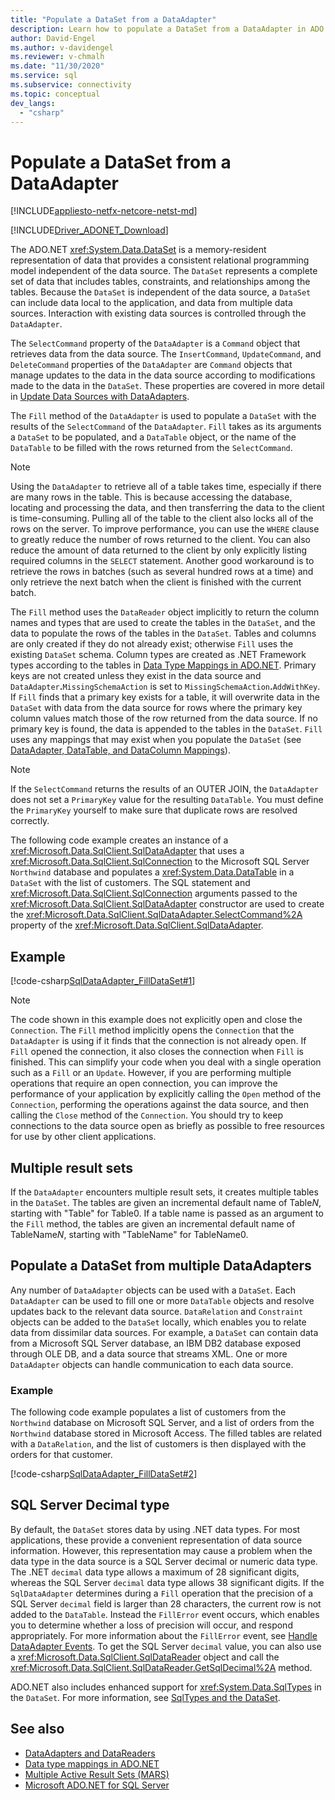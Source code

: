 ```yaml
---
title: "Populate a DataSet from a DataAdapter"
description: Learn how to populate a DataSet from a DataAdapter in ADO.NET, which provides a consistent relational programming model independent of the data source.
author: David-Engel
ms.author: v-davidengel
ms.reviewer: v-chmalh
ms.date: "11/30/2020"
ms.service: sql
ms.subservice: connectivity
ms.topic: conceptual
dev_langs:
  - "csharp"
---
```

# Populate a DataSet from a DataAdapter

[!INCLUDE[appliesto-netfx-netcore-netst-md](../../includes/appliesto-netfx-netcore-netst-md.md)]

[!INCLUDE[Driver_ADONET_Download](../../includes/driver_adonet_download.md)]

The ADO.NET <xref:System.Data.DataSet> is a memory-resident representation of data that provides a consistent relational programming model independent of the data source. The `DataSet` represents a complete set of data that includes tables, constraints, and relationships among the tables. Because the `DataSet` is independent of the data source, a `DataSet` can include data local to the application, and data from multiple data sources. Interaction with existing data sources is controlled through the `DataAdapter`.

The `SelectCommand` property of the `DataAdapter` is a `Command` object that retrieves data from the data source. The `InsertCommand`, `UpdateCommand`, and `DeleteCommand` properties of the `DataAdapter` are `Command` objects that manage updates to the data in the data source according to modifications made to the data in the `DataSet`. These properties are covered in more detail in [Update Data Sources with DataAdapters](update-data-sources-with-dataadapters.md).

The `Fill` method of the `DataAdapter` is used to populate a `DataSet` with the results of the `SelectCommand` of the `DataAdapter`. `Fill` takes as its arguments a `DataSet` to be populated, and a `DataTable` object, or the name of the `DataTable` to be filled with the rows returned from the `SelectCommand`.

> [!NOTE]
> Using the `DataAdapter` to retrieve all of a table takes time, especially if there are many rows in the table. This is because accessing the database, locating and processing the data, and then transferring the data to the client is time-consuming. Pulling all of the table to the client also locks all of the rows on the server. To improve performance, you can use the `WHERE` clause to greatly reduce the number of rows returned to the client. You can also reduce the amount of data returned to the client by only explicitly listing required columns in the `SELECT` statement. Another good workaround is to retrieve the rows in batches (such as several hundred rows at a time) and only retrieve the next batch when the client is finished with the current batch.

The `Fill` method uses the `DataReader` object implicitly to return the column names and types that are used to create the tables in the `DataSet`, and the data to populate the rows of the tables in the `DataSet`. Tables and columns are only created if they do not already exist; otherwise `Fill` uses the existing `DataSet` schema. Column types are created as .NET Framework types according to the tables in [Data Type Mappings in ADO.NET](data-type-mappings-ado-net.md). Primary keys are not created unless they exist in the data source and `DataAdapter`**.**`MissingSchemaAction` is set to `MissingSchemaAction`**.**`AddWithKey`. If `Fill` finds that a primary key exists for a table, it will overwrite data in the `DataSet` with data from the data source for rows where the primary key column values match those of the row returned from the data source. If no primary key is found, the data is appended to the tables in the `DataSet`. `Fill` uses any mappings that may exist when you populate the `DataSet` (see [DataAdapter, DataTable, and DataColumn Mappings](dataadapter-datatable-datacolumn-mappings.md)).

> [!NOTE]
> If the `SelectCommand` returns the results of an OUTER JOIN, the `DataAdapter` does not set a `PrimaryKey` value for the resulting `DataTable`. You must define the `PrimaryKey` yourself to make sure that duplicate rows are resolved correctly.

The following code example creates an instance of a <xref:Microsoft.Data.SqlClient.SqlDataAdapter> that uses a <xref:Microsoft.Data.SqlClient.SqlConnection> to the Microsoft SQL Server `Northwind` database and populates a <xref:System.Data.DataTable> in a `DataSet` with the list of customers. The SQL statement and <xref:Microsoft.Data.SqlClient.SqlConnection> arguments passed to the <xref:Microsoft.Data.SqlClient.SqlDataAdapter> constructor are used to create the <xref:Microsoft.Data.SqlClient.SqlDataAdapter.SelectCommand%2A> property of the <xref:Microsoft.Data.SqlClient.SqlDataAdapter>.

## Example

[!code-csharp[SqlDataAdapter_FillDataSet#1](~/../sqlclient/doc/samples/SqlDataAdapter_FillDataSet.cs#1)]

> [!NOTE]
> The code shown in this example does not explicitly open and close the `Connection`. The `Fill` method implicitly opens the `Connection` that the `DataAdapter` is using if it finds that the connection is not already open. If `Fill` opened the connection, it also closes the connection when `Fill` is finished. This can simplify your code when you deal with a single operation such as a `Fill` or an `Update`. However, if you are performing multiple operations that require an open connection, you can improve the performance of your application by explicitly calling the `Open` method of the `Connection`, performing the operations against the data source, and then calling the `Close` method of the `Connection`. You should try to keep connections to the data source open as briefly as possible to free resources for use by other client applications.

## Multiple result sets

If the `DataAdapter` encounters multiple result sets, it creates multiple tables in the `DataSet`. The tables are given an incremental default name of Table*N*, starting with "Table" for Table0. If a table name is passed as an argument to the `Fill` method, the tables are given an incremental default name of TableName*N*, starting with "TableName" for TableName0.  
  
## Populate a DataSet from multiple DataAdapters  

Any number of `DataAdapter` objects can be used with a `DataSet`. Each `DataAdapter` can be used to fill one or more `DataTable` objects and resolve updates back to the relevant data source. `DataRelation` and `Constraint` objects can be added to the `DataSet` locally, which enables you to relate data from dissimilar data sources. For example, a `DataSet` can contain data from a Microsoft SQL Server database, an IBM DB2 database exposed through OLE DB, and a data source that streams XML. One or more `DataAdapter` objects can handle communication to each data source.  
  
### Example  

The following code example populates a list of customers from the `Northwind` database on Microsoft SQL Server, and a list of orders from the `Northwind` database stored in Microsoft Access. The filled tables are related with a `DataRelation`, and the list of customers is then displayed with the orders for that customer.

[!code-csharp[SqlDataAdapter_FillDataSet#2](~/../sqlclient/doc/samples/SqlDataAdapter_FillDataSet.cs#2)]

## SQL Server Decimal type

By default, the `DataSet` stores data by using .NET data types. For most applications, these provide a convenient representation of data source information. However, this representation may cause a problem when the data type in the data source is a SQL Server decimal or numeric data type. The .NET `decimal` data type allows a maximum of 28 significant digits, whereas the SQL Server `decimal` data type allows 38 significant digits. If the `SqlDataAdapter` determines during a `Fill` operation that the precision of a SQL Server `decimal` field is larger than 28 characters, the current row is not added to the `DataTable`. Instead the `FillError` event occurs, which enables you to determine whether a loss of precision will occur, and respond appropriately. For more information about the `FillError` event, see [Handle DataAdapter Events](handle-dataadapter-events.md). To get the SQL Server `decimal` value, you can also use a <xref:Microsoft.Data.SqlClient.SqlDataReader> object and call the <xref:Microsoft.Data.SqlClient.SqlDataReader.GetSqlDecimal%2A> method.

ADO.NET also includes enhanced support for <xref:System.Data.SqlTypes> in the `DataSet`. For more information, see [SqlTypes and the DataSet](./sql/sqltypes-dataset.md).

## See also

- [DataAdapters and DataReaders](dataadapters-datareaders.md)
- [Data type mappings in ADO.NET](data-type-mappings-ado-net.md)
- [Multiple Active Result Sets (MARS)](./sql/multiple-active-result-sets-mars.md)
- [Microsoft ADO.NET for SQL Server](microsoft-ado-net-sql-server.md)

